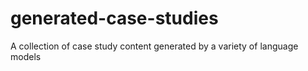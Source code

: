 # generated-case-studies
A collection of case study content generated by a variety of language models
